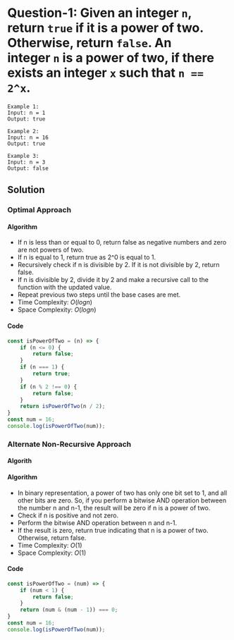 # Question-1: Given an integer `n`, return `true` if it is a power of two. Otherwise, return `false`. An integer `n` is a power of two, if there exists an integer `x` such that `n == 2^x`.


```
Example 1:
Input: n = 1 
Output: true

Example 2:
Input: n = 16 
Output: true

Example 3:
Input: n = 3 
Output: false
```


## Solution


### Optimal Approach


#### Algorithm


- If n is less than or equal to 0, return false as negative numbers and zero are not powers of two.
- If n is equal to 1, return true as 2^0 is equal to 1.
- Recursively check if n is divisible by 2. If it is not divisible by 2, return false.
- If n is divisible by 2, divide it by 2 and make a recursive call to the function with the updated value.
- Repeat previous two steps until the base cases are met.
- Time Complexity: $O(logn)$
- Space Complexity: $O(logn)$


#### Code


```javascript
const isPowerOfTwo = (n) => {
    if (n <= 0) {
        return false;
    }
    if (n === 1) {
        return true;
    }
    if (n % 2 !== 0) {
        return false;
    }
    return isPowerOfTwo(n / 2);
}
const num = 16;
console.log(isPowerOfTwo(num));
```


### Alternate Non-Recursive Approach


#### Algorith


#### Algorithm


- In binary representation, a power of two has only one bit set to 1, and all other bits are zero. So, if you perform a bitwise AND operation between the number n and n-1, the result will be zero if n is a power of two.
- Check if n is positive and not zero.
- Perform the bitwise AND operation between n and n-1.
- If the result is zero, return true indicating that n is a power of two. Otherwise, return false.
- Time Complexity: $O(1)$
- Space Complexity: $O(1)$


#### Code


```javascript
const isPowerOfTwo = (num) => {
    if (num < 1) {
        return false;
    }
    return (num & (num - 1)) === 0;
}
const num = 16;
console.log(isPowerOfTwo(num));
```